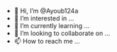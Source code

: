 - 👋 Hi, I’m @Ayoub124a
- 👀 I’m interested in ...
- 🌱 I’m currently learning ...
- 💞️ I’m looking to collaborate on ...
- 📫 How to reach me ...

<!---
Ayoub124a/Ayoub124a is a ✨ special ✨ repository because its `README.md` (this file) appears on your GitHub profile.
You can click the Preview link to take a look at your changes.
--->
